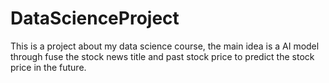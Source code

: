 # DataScienceProject
This is a project about my data science course, the main idea is a AI model through fuse the stock news title and past stock price to predict the stock price in the future.

